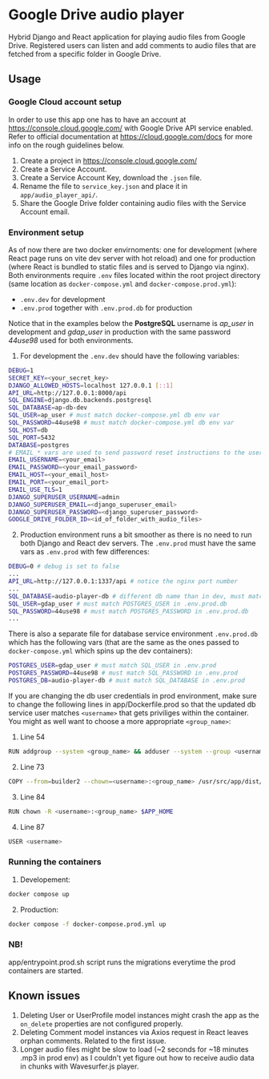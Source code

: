 # Google Drive audio player

Hybrid Django and React application for playing audio files from Google Drive. Registered users can listen and add comments to audio files that are fetched from a specific folder in Google Drive.

## Usage

### Google Cloud account setup

In order to use this app one has to have an account at https://console.cloud.google.com/ with Google Drive API service enabled. Refer to official documentation at https://cloud.google.com/docs for more info on the rough guidelines below.

1. Create a project in https://console.cloud.google.com/
2. Create a Service Account.
3. Create a Service Account Key, download the `.json` file.
4. Rename the file to `service_key.json` and place it in `app/audio_player_api/`.
5. Share the Google Drive folder containing audio files with the Service Account email.

### Environment setup

As of now there are two docker envirnoments: one for development (where React page runs on vite dev server with hot reload) and one for production (where React is bundled to static files and is served to Django via nginx). Both environments require `.env` files located within the root project directory (same location as `docker-compose.yml` and `docker-compose.prod.yml`):

- `.env.dev` for development
- `.env.prod` together with `.env.prod.db` for production

Notice that in the examples below the **PostgreSQL** username is _ap_user_ in development and _gdap_user_ in production with the same password _44use98_ used for both environments.

1. For development the `.env.dev` should have the following variables:

```bash
DEBUG=1
SECRET_KEY=<your_secret_key>
DJANGO_ALLOWED_HOSTS=localhost 127.0.0.1 [::1]
API_URL=http://127.0.0.1:8000/api
SQL_ENGINE=django.db.backends.postgresql
SQL_DATABASE=ap-db-dev
SQL_USER=ap_user # must match docker-compose.yml db env var
SQL_PASSWORD=44use98 # must match docker-compose.yml db env var
SQL_HOST=db
SQL_PORT=5432
DATABASE=postgres
# EMAIL_* vars are used to send password reset instructions to the user
EMAIL_USERNAME=<your_email>
EMAIL_PASSWORD=<your_email_password>
EMAIL_HOST=<your_email_host>
EMAIL_PORT=<your_email_port>
EMAIL_USE_TLS=1
DJANGO_SUPERUSER_USERNAME=admin
DJANGO_SUPERUSER_EMAIL=<django_superuser_email>
DJANGO_SUPERUSER_PASSWORD=<django_superuser_password>
GOOGLE_DRIVE_FOLDER_ID=<id_of_folder_with_audio_files>
```

2. Production environment runs a bit smoother as there is no need to run both Django and React dev servers. The `.env.prod` must have the same vars as `.env.prod` with few differences:

```bash
DEBUG=0 # debug is set to false
...
API_URL=http://127.0.0.1:1337/api # notice the nginx port number
...
SQL_DATABASE=audio-player-db # different db name than in dev, must match POSTGRES_DB in .env.prod.db
SQL_USER=gdap_user # must match POSTGRES_USER in .env.prod.db
SQL_PASSWORD=44use98 # must match POSTGRES_PASSWORD in .env.prod.db
...
```

There is also a separate file for database service environment `.env.prod.db` which has the following vars (that are the same as the ones passed to `docker-compose.yml` which spins up the dev containers):

```bash
POSTGRES_USER=gdap_user # must match SQL_USER in .env.prod
POSTGRES_PASSWORD=44use98 # must match SQL_PASSWORD in .env.prod
POSTGRES_DB=audio-player-db # must match SQL_DATABASE in .env.prod
```

If you are changing the db user credentials in prod environment, make sure to change the following lines in app/Dockerfile.prod so that the updated db service user matches `<username>` that gets priviliges within the container. You might as well want to choose a more appropriate `<group_name>`:

1. Line 54

```bash
RUN addgroup --system <group_name> && adduser --system --group <username>
```

2. Line 73

```bash
COPY --from=builder2 --chown=<username>:<group_name> /usr/src/app/dist/ ./staticfiles
```

3. Line 84

```bash
RUN chown -R <username>:<group_name> $APP_HOME
```

4. Line 87

```bash
USER <username>
```

### Running the containers

1. Developement:

```bash
docker compose up
```

2. Production:

```bash
docker compose -f docker-compose.prod.yml up
```

### NB!

app/entrypoint.prod.sh script runs the migrations everytime the prod containers are started.

## Known issues

1. Deleting User or UserProfile model instances might crash the app as the `on_delete` properties are not configured properly.
2. Deleting Comment model instances via Axios request in React leaves orphan comments. Related to the first issue.
3. Longer audio files might be slow to load (~2 seconds for ~18 minutes .mp3 in prod env) as I couldn't yet figure out how to receive audio data in chunks with Wavesurfer.js player.
